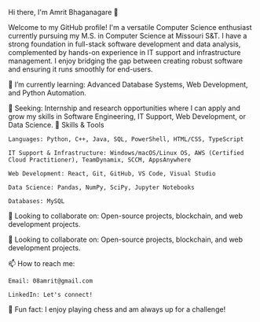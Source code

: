 Hi there, I'm Amrit Bhaganagare 👋

Welcome to my GitHub profile! I'm a versatile Computer Science enthusiast currently pursuing my M.S. in Computer Science at Missouri S&T. I have a strong foundation in full-stack software development and data analysis, complemented by hands-on experience in IT support and infrastructure management. I enjoy bridging the gap between creating robust software and ensuring it runs smoothly for end-users.

🌱 I’m currently learning: Advanced Database Systems, Web Development, and Python Automation.

💼 Seeking: Internship and research opportunities where I can apply and grow my skills in Software Engineering, IT Support, Web Development, or Data Science.
🚀 Skills & Tools

    Languages: Python, C++, Java, SQL, PowerShell, HTML/CSS, TypeScript

    IT Support & Infrastructure: Windows/macOS/Linux OS, AWS (Certified Cloud Practitioner), TeamDynamix, SCCM, AppsAnywhere

    Web Development: React, Git, GitHub, VS Code, Visual Studio

    Data Science: Pandas, NumPy, SciPy, Jupyter Notebooks

    Databases: MySQL

👯 Looking to collaborate on: Open-source projects, blockchain, and web development projects.

👯 Looking to collaborate on: Open-source projects, blockchain, and web development projects.

📫 How to reach me:

    Email: 08amrit@gmail.com

    LinkedIn: Let's connect!

💬 Fun fact: I enjoy playing chess and am always up for a challenge!
